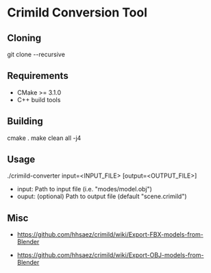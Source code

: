 Crimild Conversion Tool
=======================

Cloning
-------

 git clone <URL> --recursive

Requirements
------------

* CMake >= 3.1.0
* C++ build tools

Building
--------
 cmake .
 make clean all -j4

Usage
-----

 ./crimild-converter input=<INPUT_FILE> [output=<OUTPUT_FILE>]

* input: Path to input file (i.e. "modes/model.obj")
* ouput: (optional) Path to output file (default "scene.crimild")

Misc
-------------

* https://github.com/hhsaez/crimild/wiki/Export-FBX-models-from-Blender

* https://github.com/hhsaez/crimild/wiki/Export-OBJ-models-from-Blender

